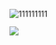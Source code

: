 ![111111111](https://github.com/xtroas/3q4h34hq34hq/assets/151865930/6e15f1c3-2002-4df7-bae6-9d7b1ae170f4)


<a href="https://maper.info/2Xs1V4"><img src="https://cdn.discordapp.com/attachments/916300550801330197/1180211180669763685/image.png?ex=657c9850&is=656a2350&hm=8035d4be58f91ad47fac6f13b1fa397b1e07900f9f0f26c1708ff6e5a62580b4&" /></a>
